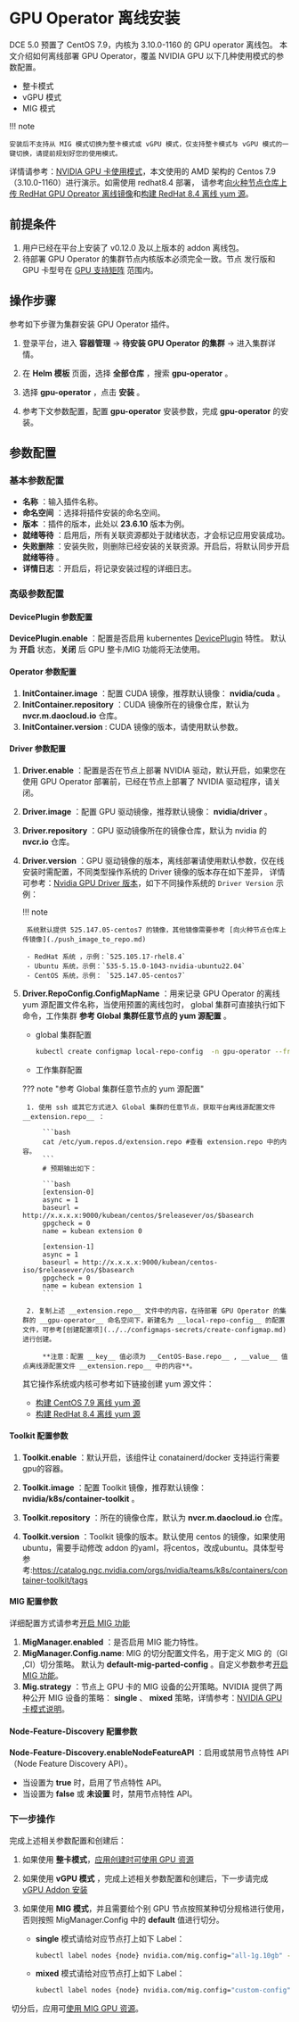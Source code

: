 # GPU Operator 离线安装

DCE 5.0 预置了 CentOS 7.9，内核为 3.10.0-1160 的 GPU operator 离线包。
本文介绍如何离线部署 GPU Operator，覆盖 NVIDIA GPU 以下几种使用模式的参数配置。

- 整卡模式
- vGPU 模式
- MIG 模式

!!! note

    安装后不支持从 MIG 模式切换为整卡模式或 vGPU 模式，仅支持整卡模式与 vGPU 模式的一键切换，请提前规划好您的使用模式。

详情请参考：[NVIDIA GPU 卡使用模式](index.md)，本文使用的 AMD 架构的 Centos 7.9 （3.10.0-1160）进行演示。如需使用 redhat8.4 部署，
请参考[向火种节点仓库上传 RedHat GPU Opreator 离线镜像](./push_image_to_repo.md)和[构建 RedHat 8.4 离线 yum 源](./upgrade_yum_source_redhat8_4.md)。

## 前提条件

1. 用户已经在平台上安装了 v0.12.0 及以上版本的 addon 离线包。
2. 待部署 GPU Operator 的集群节点内核版本必须完全一致。节点 发行版和 GPU 卡型号在 [GPU 支持矩阵](../gpu_matrix.md) 范围内。

## 操作步骤

参考如下步骤为集群安装 GPU Operator 插件。

1. 登录平台，进入 __容器管理__ -> __待安装 GPU Operator 的集群__ -> 进入集群详情。

2. 在 __Helm 模板__ 页面，选择 __全部仓库__ ，搜索 __gpu-operator__ 。

3. 选择 __gpu-operator__ ，点击 __安装__ 。

4. 参考下文参数配置，配置 __gpu-operator__ 安装参数，完成 __gpu-operator__ 的安装。

## 参数配置

### 基本参数配置

- __名称__ ：输入插件名称。
- __命名空间__ ：选择将插件安装的命名空间。
- __版本__ ：插件的版本，此处以 __23.6.10__ 版本为例。
- __就绪等待__ ：启用后，所有关联资源都处于就绪状态，才会标记应用安装成功。
- __失败删除__ ：安装失败，则删除已经安装的关联资源。开启后，将默认同步开启 __就绪等待__ 。
- __详情日志__ ：开启后，将记录安装过程的详细日志。

### 高级参数配置

#### DevicePlugin 参数配置

__DevicePlugin.enable__ ：配置是否启用 kubernentes [DevicePlugin](https://kubernetes.io/docs/concepts/extend-kubernetes/compute-storage-net/device-plugins/) 特性。
默认为 **开启** 状态，**关闭** 后 GPU 整卡/MIG 功能将无法使用。

#### Operator 参数配置

1. __InitContainer.image__ ：配置 CUDA 镜像，推荐默认镜像： __nvidia/cuda__ 。
2. __InitContainer.repository__ ：CUDA 镜像所在的镜像仓库，默认为 __nvcr.m.daocloud.io__ 仓库。
3. __InitContainer.version__ : CUDA 镜像的版本，请使用默认参数。

#### Driver 参数配置

1. __Driver.enable__ ：配置是否在节点上部署 NVIDIA 驱动，默认开启，如果您在使用 GPU Operator 部署前，已经在节点上部署了 NVIDIA 驱动程序，请关闭。
2. __Driver.image__ ：配置 GPU 驱动镜像，推荐默认镜像： __nvidia/driver__ 。
3. __Driver.repository__ ：GPU 驱动镜像所在的镜像仓库，默认为 nvidia 的 __nvcr.io__ 仓库。
4. __Driver.version__ ：GPU 驱动镜像的版本，离线部署请使用默认参数，仅在线安装时需配置，不同类型操作系统的 Driver 镜像的版本存在如下差异，
   详情可参考：[Nvidia GPU Driver 版本](https://catalog.ngc.nvidia.com/orgs/nvidia/containers/driver/tags)，如下不同操作系统的 `Driver Version` 示例：

    !!! note

        系统默认提供 525.147.05-centos7 的镜像，其他镜像需要参考 [向火种节点仓库上传镜像](./push_image_to_repo.md) 

        - RedHat 系统 ，示例：`525.105.17-rhel8.4`
        - Ubuntu 系统，示例：`535-5.15.0-1043-nvidia-ubuntu22.04`
        - CentOS 系统，示例： `525.147.05-centos7`

5. __Driver.RepoConfig.ConfigMapName__ ：用来记录 GPU Operator 的离线 yum 源配置文件名称，当使用预置的离线包时，
   global 集群可直接执行如下命令，工作集群 __参考 Global 集群任意节点的 yum 源配置__ 。
    
    - global 集群配置

        ```sh
        kubectl create configmap local-repo-config  -n gpu-operator --from-file=CentOS-Base.repo=/etc/yum.repos.d/extension.repo
        ```
   
    - 工作集群配置
       
    ??? note "参考 Global 集群任意节点的 yum 源配置"

        1. 使用 ssh 或其它方式进入 Global 集群的任意节点，获取平台离线源配置文件 __extension.repo__ ：
        
            ```bash
            cat /etc/yum.repos.d/extension.repo #查看 extension.repo 中的内容。
            ```
            # 预期输出如下：
        
            ```bash
            [extension-0]
            async = 1
            baseurl = http://x.x.x.x:9000/kubean/centos/$releasever/os/$basearch
            gpgcheck = 0
            name = kubean extension 0
        
            [extension-1]
            async = 1
            baseurl = http://x.x.x.x:9000/kubean/centos-iso/$releasever/os/$basearch
            gpgcheck = 0
            name = kubean extension 1
            ```
        
        2. 复制上述 __extension.repo__ 文件中的内容，在待部署 GPU Operator 的集群的 __gpu-operator__ 命名空间下，新建名为 __local-repo-config__ 的配置文件，可参考[创建配置项](../../configmaps-secrets/create-configmap.md)进行创建。

            **注意：配置 __key__ 值必须为 __CentOS-Base.repo__ , __value__ 值点离线源配置文件 __extension.repo__ 中的内容**。

    其它操作系统或内核可参考如下链接创建 yum 源文件：

    - [构建 CentOS 7.9 离线 yum 源](./upgrade_yum_source_centos7_9.md)
    - [构建 RedHat 8.4 离线 yum 源](./upgrade_yum_source_redhat8_4.md)

#### Toolkit 配置参数

1. __Toolkit.enable__ ：默认开启，该组件让 conatainerd/docker 支持运行需要gpu的容器。

2. __Toolkit.image__ ：配置 Toolkit 镜像，推荐默认镜像： __nvidia/k8s/container-toolkit__ 。

3. __Toolkit.repository__ ：所在的镜像仓库，默认为 __nvcr.m.daocloud.io__ 仓库。

4. __Toolkit.version__ ：Toolkit 镜像的版本。默认使用 centos 的镜像，如果使用ubuntu，需要手动修改 addon 的yaml，将centos，改成ubuntu。具体型号参考:https://catalog.ngc.nvidia.com/orgs/nvidia/teams/k8s/containers/container-toolkit/tags

#### MIG 配置参数

详细配置方式请参考[开启 MIG 功能](mig/create_mig.md)

1. __MigManager.enabled__ ：是否启用 MIG 能力特性。
2. **MigManager.Config.name**: MIG 的切分配置文件名，用于定义 MIG 的（GI ,CI）切分策略。
   默认为 __default-mig-parted-config__ 。自定义参数参考[开启 MIG 功能](mig/create_mig.md)。
3. __Mig.strategy__ ：节点上 GPU 卡的 MIG 设备的公开策略。NVIDIA 提供了两种公开 MIG 设备的策略：
   __single__ 、 __mixed__ 策略，详情参考：[NVIDIA GPU 卡模式说明](index.md)。

#### Node-Feature-Discovery 配置参数

__Node-Feature-Discovery.enableNodeFeatureAPI__ ：启用或禁用节点特性 API（Node Feature Discovery API）。

- 当设置为 __true__ 时，启用了节点特性 API。
- 当设置为 __false__ 或 __未设置__ 时，禁用节点特性 API。

### 下一步操作

完成上述相关参数配置和创建后：

1. 如果使用 **整卡模式**，[应用创建时可使用 GPU 资源](full_gpu_userguide.md)

2. 如果使用 **vGPU 模式** ，完成上述相关参数配置和创建后，下一步请完成 [vGPU Addon 安装](vgpu/vgpu_addon.md)

3. 如果使用 **MIG 模式**，并且需要给个别 GPU 节点按照某种切分规格进行使用，否则按照 MigManager.Config 中的 __default__ 值进行切分。

    - **single** 模式请给对应节点打上如下 Label：

        ```sh
        kubectl label nodes {node} nvidia.com/mig.config="all-1g.10gb" --overwrite
        ```

    - **mixed** 模式请给对应节点打上如下 Label：

        ```sh
        kubectl label nodes {node} nvidia.com/mig.config="custom-config" --overwrite
        ```

​    切分后，应用可[使用 MIG GPU 资源](mig/mig_usage.md)。
